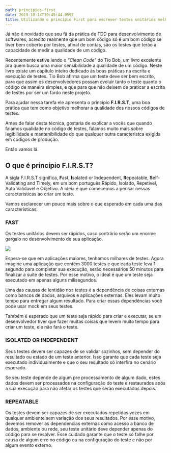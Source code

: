 ```yaml
---
path: principios-first
date: 2019-10-14T19:45:44.059Z
title: Utilizando o princípio First para escrever testes unitários melhores
---
```

Já não é novidade que sou fã da prática de TDD para desenvolvimento de softwares, acredito realmente que um bom código só é um bom código se tiver bem coberto por testes, afinal de contas, são os testes que terão a capacidade de medir a qualidade de um código.

Recentemente estive lendo o _"Clean Code"_ do Tio Bob, um livro excelente pra quem busca uma maior sensibilidade a qualidade de um código. Neste livro existe um capítulo inteiro dedicado às boas práticas na escrita e execução de testes. Tio Bob afirma que um teste deve ser bem escrito, para que assim os desenvolvedores possam evoluir tanto o teste quanto o código de maneira simples, e que para que não deixem de praticar a escrita de testes por ser um fardo neste projeto.

Para ajudar nessa tarefa ele apresenta o principio **F.I.R.S.T**, uma boa prática que tem como objetivo melhorar a qualidade dos nossos códigos de testes.

Antes de falar desta técnica, gostaria de explicar a vocês que quando falamos qualidade no código de testes, falamos muito mais sobre legibilidade e mantenibilidade do que qualquer outra caracteristca exigida em códigos de produção.

Então vamos lá.

## O que é princípio F.I.R.S.T?

A sigla F.I.R.S.T significa, **F**ast, **I**solated or **I**ndependent, **R**epeatable, **S**elf-Validating and **T**imely, em um bom português Rápido, Isolado, Repetivel, Auto Validavél e Objetivo. A ideia é que comecemos a pensar nessas caracteristicas ao criar um teste.

Vamos esclarecer um pouco mais sobre o que esperado em cada uma das caracteristicas:

### FAST

Os testes unitários devem ser rápidos, caso contrário serão um enorme gargalo no desenvolvimento de sua aplicação. 

![](/assets/giphy.gif)

Espera-se que em aplicações maiores, tenhamos milhares de testes. Agora imagine uma aplicação que contém 3000 testes e que cada teste leva 1 segundo para completar sua execução, serão necessários 50 minutos para finalizar a suite de testes. Por esse motivo, o ideal é que um teste seja executado em apenas alguns milisegundos.

Uma das causas de lentidão nos testes é a dependência de coisas externas  como bancos de dados, arquivos e aplicações externas. Eles levam muito tempo para entregar algum resultado. Para criar essas dependências você pode usar mock em seus testes.

Também é esperado que um teste seja rápido para criar e executar, se um desenvolvedor tiver que fazer muitas coisas que levem muito tempo para criar um teste, ele não fará o teste.

### ISOLATED OR INDEPENDENT

Seus testes devem ser capazes de se validar sozinhos, sem depender do resultado ou estado de um teste anterior. Isso garante que cada teste seja executado individualmente e que o seu resultado só interfira no cenário esperado. 

Se seu teste depende de algum pre processamento de algum dado, estes dados devem ser processados na configuração do teste e restaurados após a sua execução para não afetar os testes que serão executados depois.

### REPEATABLE

Os testes devem ser capazes de ser executados repetidas vezes em qualquer ambiente sem variação dos seus resultados. Por esse motivo, devemos remover as dependencias externas como acesso a banco de dados, ambiente ou rede, seu teste unitário deve depender apenas do código para se resolver. Esse cuidado garante que o teste só falhe por causa de algum erro no código ou na configuração do teste e não por algum evento externo.
